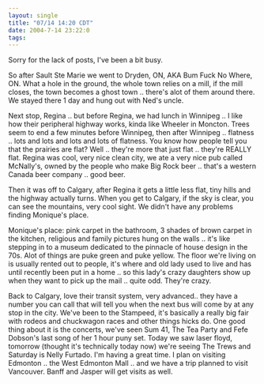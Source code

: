 ```yaml
---
layout: single
title: "07/14 14:20 CDT"
date: 2004-7-14 23:22:0
tags: 
---
```


Sorry for the lack of posts, I've been a bit busy.

So after Sault Ste Marie we went to Dryden, ON, AKA Bum Fuck No Where, ON. What a hole in the ground, the whole town relies on a mill, if the mill closes, the town becomes a ghost town .. there's alot of them around there. We stayed there 1 day and hung out with Ned's uncle.

Next stop, Regina .. but before Regina, we had lunch in Winnipeg .. I like how their peripheral highway works, kinda like Wheeler in Moncton. Trees seem to end a few minutes before Winnipeg, then after Winnipeg .. flatness .. lots and lots and lots and lots of flatness. You know how people tell you that the prairies are flat? Well .. they're more that just flat .. they're REALLY flat. Regina was cool, very nice clean city, we ate a very nice pub called McNally's, owned by the people who make Big Rock beer .. that's a western Canada beer company .. good beer.

Then it was off to Calgary, after Regina it gets a little less flat, tiny hills and the highway actually turns. When you get to Calgary, if the sky is clear, you can see the mountains, very cool sight. We didn't have any problems finding Monique's place.

Monique's place: pink carpet in the bathroom, 3 shades of brown carpet in the kitchen, religious and family pictures hung on the walls .. it's like stepping in to a museum dedicated to the pinnacle of house design in the 70s. Alot of things are puke green and puke yellow. The floor we're living on is usually rented out to people, it's where and old lady used to live and has until recently been put in a home .. so this lady's crazy daughters show up when they want to pick up the mail .. quite odd. They're crazy.

Back to Calgary, Iove their transit system, very advanced.. they have a number you can call that will tell you when the next bus will come by at any stop in the city. We've been to the Stampeed, it's basically a really big fair with rodeos and chuckwagon races and other things hicks do. One good thing about it is the concerts, we've seen Sum 41, The Tea Party and Fefe Dobson's last song of her 1 hour puny set. Today we saw laser floyd, tomorrow (thought it's technically today now) we're seeing The Trews and Saturday is Nelly Furtado. I'm having a great time. I plan on visiting Edmonton .. the West Edmonton Mall .. and we have a trip planned to visit Vancouver. Banff and Jasper will get visits as well.

